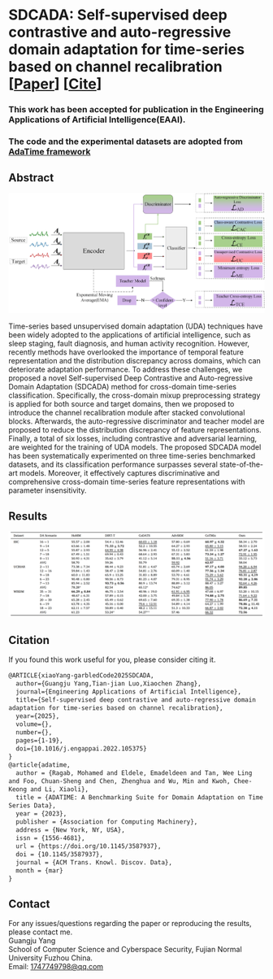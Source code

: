 # SDCADA:  Self-supervised deep contrastive and auto-regressive domain adaptation for time-series based on channel recalibration [[Paper](https://doi.org/10.1016/j.engappai.2025.110280)] [[Cite](#citation)]

### This work has been accepted for publication in the Engineering Applications of Artificial Intelligence(EAAI).

### The code and the experimental datasets are adopted from [AdaTime framework](https://github.com/emadeldeen24/AdaTime)

## Abstract
<p align="center">
<img src="misc/SDCADA.jpg" width="800" class="center">
</p>


Time-series based unsupervised domain adaptation (UDA) techniques have been widely adopted to the applications of artificial intelligence, such as sleep staging, fault diagnosis, and human activity recognition. However, recently methods have overlooked the importance of temporal feature representation and the distribution discrepancy across domains, which can deteriorate adaptation performance. To address these challenges, we proposed a novel Self-supervised Deep Contrastive and Auto-regressive Domain Adaptation (SDCADA) method for cross-domain time-series classification. Specifically, the cross-domain mixup preprocessing strategy is applied for both source and target domains, then we proposed to introduce the channel recalibration module after stacked convolutional blocks. Afterwards, the auto-regressive discriminator and teacher model are proposed to reduce the distribution discrepancy of feature representations. Finally, a total of six losses, including contrastive and adversarial learning, are weighted for the training of UDA models. The proposed SDCADA model has been systematically experimented on three time-series benchmarked datasets, and its classification performance surpasses several state-of-the-art models. Moreover, it effectively captures discriminative and comprehensive cross-domain time-series feature representations with parameter insensitivity.

## Results
<p align="center">
<img src="misc/RESULT1.png" width="900" class="center">
</p>


## Citation
If you found this work useful for you, please consider citing it.
```
@ARTICLE{xiaoYang-garbledCode2025SDCADA,
  author={Guangju Yang,Tian-jian Luo,Xiaochen Zhang},
  journal={Engineering Applications of Artificial Intelligence}, 
  title={Self-supervised deep contrastive and auto-regressive domain adaptation for time-series based on channel recalibration}, 
  year={2025},
  volume={},
  number={},
  pages={1-19},
  doi={10.1016/j.engappai.2022.105375}
}
@article{adatime,
  author = {Ragab, Mohamed and Eldele, Emadeldeen and Tan, Wee Ling and Foo, Chuan-Sheng and Chen, Zhenghua and Wu, Min and Kwoh, Chee-Keong and Li, Xiaoli},
  title = {ADATIME: A Benchmarking Suite for Domain Adaptation on Time Series Data},
  year = {2023},
  publisher = {Association for Computing Machinery},
  address = {New York, NY, USA},
  issn = {1556-4681},
  url = {https://doi.org/10.1145/3587937},
  doi = {10.1145/3587937},
  journal = {ACM Trans. Knowl. Discov. Data},
  month = {mar}
}
```

## Contact
For any issues/questions regarding the paper or reproducing the results, please contact me.   
Guangju Yang   
School of Computer Science and Cyberspace Security,
Fujian Normal University Fuzhou China.   
Email: 1747749798@qq.com 
